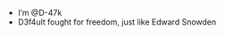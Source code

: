- I’m @D-47k
- D3f4ult fought for freedom, just like Edward Snowden 
<!---
D-47k/D-47k is a ✨ special ✨ repository because its `README.md` (this file) appears on your GitHub profile.
You can click the Preview link to take a look at your changes.
--->

